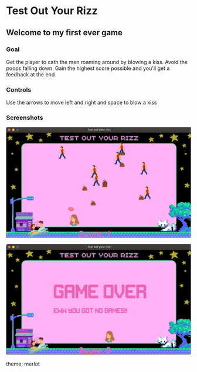 # Test Out Your Rizz

## Welcome to my first ever game

### Goal
Get the player to cath the men roaming around by blowing a kiss. Avoid the poops falling down. Gain the highest score possible and you'll get a feedback at the end.


### Controls
Use the arrows to move left and right and space to blow a kiss

### Screenshots

![Title screen](https://raw.githubusercontent.com/DanieHuelva/My_first_game/main/screenshots/Screen%20Shot%202022-12-29%20at%206.44.20%20PM.png) 

![Play screen](https://raw.githubusercontent.com/DanieHuelva/My_first_game/main/screenshots/Screen%20Shot%202022-12-29%20at%206.41.52%20PM.png)

theme: merlot
